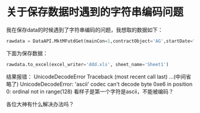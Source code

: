 # 关于保存数据时遇到的字符串编码问题

我在保存data的时候遇到了字符串编码的问题，我想取的数据如下：
```python
rawdata = DataAPI.MktMFutdGet(mainCon=1,contractObject='AG',startDate="20140101",endDate="20160301",field=['ticker','secShortName','contractMark','tradeDate','openPrice','highestPrice','lowestPrice','settlePrice','closePrice','turnoverVol','turnoverValue','openInt'],pandas="1")
```
下面为保存数据：

```python
rawdata.to_excel(excel_writer='ddd.xls', sheet_name='Sheet1')
```
结果报错：
UnicodeDecodeError                        Traceback (most recent call last)
...(中间省略了)
UnicodeDecodeError: 'ascii' codec can't decode byte 0xe6 in position 0: ordinal not in range(128)
看样子是第一个字符是ascii，不能被编码？

各位大神有什么解决办法吗？